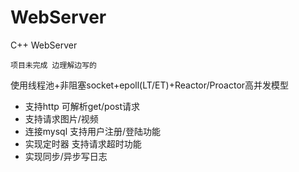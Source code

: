 # WebServer

C++ WebServer

```
项目未完成 边理解边写的 
```

使用线程池+非阻塞socket+epoll(LT/ET)+Reactor/Proactor高并发模型

- 支持http 可解析get/post请求 
- 支持请求图片/视频 
- 连接mysql 支持用户注册/登陆功能 
- 实现定时器 支持请求超时功能
- 实现同步/异步写日志